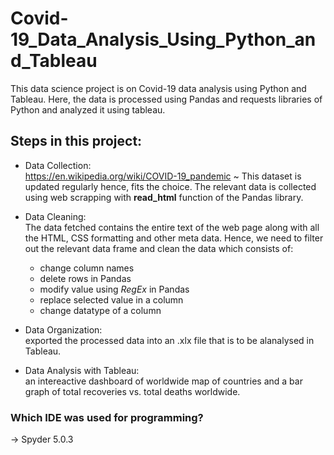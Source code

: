 # Covid-19_Data_Analysis_Using_Python_and_Tableau
This data science project is on Covid-19 data analysis using Python and Tableau. Here, the data is processed using Pandas and requests libraries of Python and analyzed it using tableau.

## Steps in this project:
- Data Collection: <br/> https://en.wikipedia.org/wiki/COVID-19_pandemic ~ This dataset is updated regularly hence, fits the choice. The relevant data is collected using web scrapping with **read_html** function of the Pandas library.

-	Data Cleaning: 
<br/> The data fetched contains the entire text of the web page along with all the HTML, CSS formatting and other meta data. Hence, we need to filter out the relevant data frame and clean the data which consists of:
    -	change column names
    -	delete rows in Pandas
    -	modify value using _RegEx_ in Pandas
    -	replace selected value in a column
    -	change datatype of a column
    
-	Data Organization: <br/> exported the processed data into an .xlx file that is to be alanalysed in Tableau.

-	Data Analysis with Tableau: <br/> an intereactive dashboard of worldwide map of countries and a bar graph of total recoveries vs. total deaths worldwide.

### Which IDE was used for programming?
-> Spyder 5.0.3
